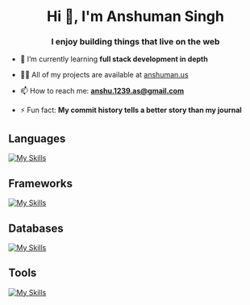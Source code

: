 <h1 align="center">Hi 👋, I'm Anshuman Singh</h1>
<h3 align="center">I enjoy building things that live on the web</h3>

- 🌱 I’m currently learning **full stack development in depth**

- 👨‍💻 All of my projects are available at [anshuman.us](https://anshuman.us)

- 📫 How to reach me: **anshu.1239.as@gmail.com**

- ⚡ Fun fact: **My commit history tells a better story than my journal**

<h2>Languages</h2>

[![My Skills](https://skillicons.dev/icons?i=cpp,python,html,ts,js,bash,rust,go)](https://skillicons.dev)

<h2>Frameworks</h2>
  
[![My Skills](https://skillicons.dev/icons?i=nextjs,express,react,tailwindcss)](https://skillicons.dev)

<h2>Databases</h2>
  
[![My Skills](https://skillicons.dev/icons?i=postgres,mongo)](https://skillicons.dev)

<h2>Tools</h2>
 
[![My Skills](https://skillicons.dev/icons?i=git,github,docker,prisma,postman,linux)](https://skillicons.dev)
